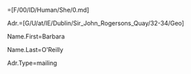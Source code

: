 =[F/00/ID/Human/She/0.md]

Adr.=[G/U/at/IE/Dublin/Sir_John_Rogersons_Quay/32-34/Geo]

Name.First=Barbara

Name.Last=O'Reilly

Adr.Type=mailing

